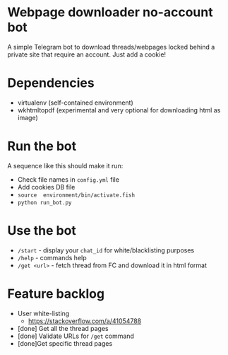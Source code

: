 # Webpage downloader no-account bot

A simple Telegram bot to download threads/webpages locked behind a private site
that require an account. Just add a cookie!

# Dependencies
- virtualenv (self-contained environment)
- wkhtmltopdf (experimental and very optional for downloading html as image)

# Run the bot
A sequence like this should make it run:
- Check file names in `config.yml` file
- Add cookies DB file
- `source  environment/bin/activate.fish`
- `python run_bot.py`

# Use the bot
- `/start`     - display your `chat_id` for white/blacklisting purposes
- `/help`      - commands help
- `/get <url>` - fetch thread from FC and download it in html format

# Feature backlog
- User white-listing
    - https://stackoverflow.com/a/41054788
- [done] Get all the thread pages
- [done] Validate URLs for `/get` command
- [done]Get specific thread pages
